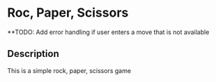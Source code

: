 # Roc, Paper, Scissors

**TODO: Add error handling if user enters a move that is not available

## Description

This is a simple rock, paper, scissors game

